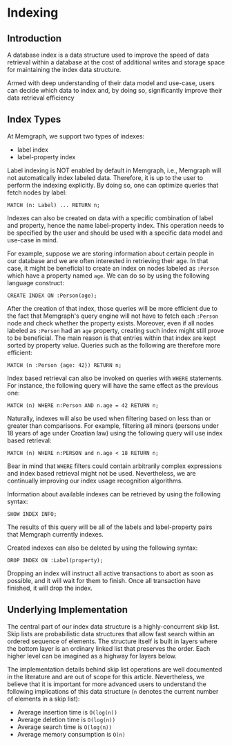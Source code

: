 # Indexing

## Introduction

A database index is a data structure used to improve the speed of data retrieval within a database at the cost of additional writes and storage space for maintaining the index data structure.

Armed with deep understanding of their data model and use-case, users can decide which data to index and, by doing so, significantly improve their data retrieval efficiency

## Index Types

At Memgraph, we support two types of indexes:

* label index
* label-property index

Label indexing is NOT enabled by default in Memgraph, i.e., Memgraph will not automatically index labeled data. Therefore, it is up to the user to perform the indexing explicitly. By doing so, one can optimize queries that fetch nodes by label:

```text
MATCH (n: Label) ... RETURN n;
```

Indexes can also be created on data with a specific combination of label and property, hence the name label-property index. This operation needs to be specified by the user and should be used with a specific data model and use-case in mind.

For example, suppose we are storing information about certain people in our database and we are often interested in retrieving their age. In that case, it might be beneficial to create an index on nodes labeled as `:Person` which have a property named `age`. We can do so by using the following language construct:

```text
CREATE INDEX ON :Person(age);
```

After the creation of that index, those queries will be more efficient due to the fact that Memgraph's query engine will not have to fetch each `:Person` node and check whether the property exists. Moreover, even if all nodes labeled as `:Person` had an `age` property, creating such index might still prove to be beneficial. The main reason is that entries within that index are kept sorted by property value. Queries such as the following are therefore more efficient:

```text
MATCH (n :Person {age: 42}) RETURN n;
```

Index based retrieval can also be invoked on queries with `WHERE` statements. For instance, the following query will have the same effect as the previous one:

```text
MATCH (n) WHERE n:Person AND n.age = 42 RETURN n;
```

Naturally, indexes will also be used when filtering based on less than or greater than comparisons. For example, filtering all minors \(persons under 18 years of age under Croatian law\) using the following query will use index based retrieval:

```text
MATCH (n) WHERE n:PERSON and n.age < 18 RETURN n;
```

Bear in mind that `WHERE` filters could contain arbitrarily complex expressions and index based retrieval might not be used. Nevertheless, we are continually improving our index usage recognition algorithms.

Information about available indexes can be retrieved by using the following syntax:

```text
SHOW INDEX INFO;
```

The results of this query will be all of the labels and label-property pairs that Memgraph currently indexes.

Created indexes can also be deleted by using the following syntax:

```text
DROP INDEX ON :Label(property);
```

Dropping an index will instruct all active transactions to abort as soon as possible, and it will wait for them to finish. Once all transaction have finished, it will drop the index.

## Underlying Implementation

The central part of our index data structure is a highly-concurrent skip list. Skip lists are probabilistic data structures that allow fast search within an ordered sequence of elements. The structure itself is built in layers where the bottom layer is an ordinary linked list that preserves the order. Each higher level can be imagined as a highway for layers below.

The implementation details behind skip list operations are well documented in the literature and are out of scope for this article. Nevertheless, we believe that it is important for more advanced users to understand the following implications of this data structure \(`n` denotes the current number of elements in a skip list\):

* Average insertion time is `O(log(n))`
* Average deletion time is `O(log(n))`
* Average search time is `O(log(n))`
* Average memory consumption is `O(n)`

